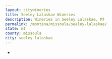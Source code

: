 ```yaml
---
layout: citywineries
title: Seeley Lalaskae Wineries
description: Wineries in Seeley Lalaskae, MT
permalink: /montana/missoula/seeley-lalaskae/
state: mt
county: missoula
city: seeley lalaskae
---
```

-
